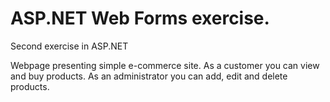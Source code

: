 # ASP.NET Web Forms exercise.
Second exercise in ASP.NET

Webpage presenting simple e-commerce site. As a customer you can view and buy products. 
As an administrator you can add, edit and delete products.

